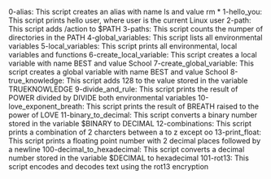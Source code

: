0-alias: This script creates an alias with name ls and value rm *
1-hello_you: This script prints hello user, where user is the current Linux user
2-path: This script adds /action to $PATH
3-paths: This script counts the numper of directories in the PATH
4-global_variables: This script lists all environmental variables
5-local_variables: This script prints all environmental, local variables and functions
6-create_local_variable: This script creates a local variable with name BEST and value School
7-create_global_variable: This script creates a global variable with name BEST and value School
8-true_knowledge: This script adds 128 to the value stored in the variable TRUEKNOWLEDGE
9-divide_and_rule: This script prints the result of POWER divided by DIVIDE both environmental variables
10-love_exponent_breath: This script prints the result of BREATH raised to the power of LOVE
11-binary_to_decimal: This script converts a binary number stored in the variable $BINARY to DECIMAL
12-combinations: This script prints a combination of 2 charcters between a to z except oo
13-print_float: This script prints a floating point number with 2 decimal places followed by a newline
100-decimal_to_hexadecimal: This script converts a decimal number stored in the variable $DECIMAL to hexadecimal 
101-rot13: This script encodes and decodes text using the rot13 encryption

